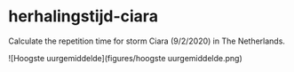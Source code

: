 # herhalingstijd-ciara
Calculate the repetition time for storm Ciara (9/2/2020) in The Netherlands.

![Hoogste uurgemiddelde](figures/hoogste uurgemiddelde.png)
